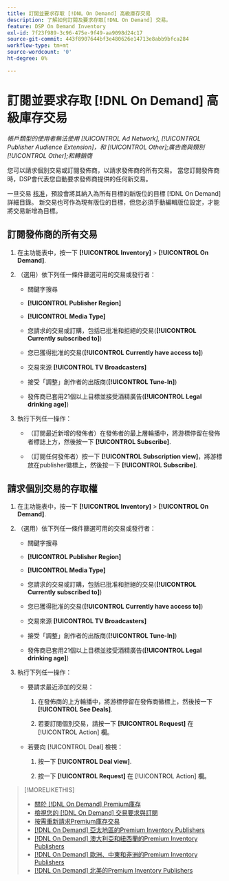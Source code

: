 ```yaml
---
title: 訂閱並要求存取 [!DNL On Demand] 高級庫存交易
description: 了解如何訂閱及要求存取[!DNL On Demand] 交易。
feature: DSP On Demand Inventory
exl-id: 7f23f989-3c96-475e-9f49-aa9098d24c17
source-git-commit: 443f8907644bf3e480626e14713e8abb9bfca284
workflow-type: tm+mt
source-wordcount: '0'
ht-degree: 0%

---
```


# 訂閱並要求存取 [!DNL On Demand] 高級庫存交易

*帳戶類型的使用者無法使用 [!UICONTROL Ad Network], [!UICONTROL Publisher Audience Extension]，和 [!UICONTROL Other];廣告商與類別 [!UICONTROL Other];和轉銷商*

您可以請求個別交易或訂閱發佈商，以請求發佈商的所有交易。 當您訂閱發佈商時，DSP會代表您自動要求發佈商提供的任何新交易。

一旦交易 [核准](/help/dsp/inventory/on-demand-inventory-view-status.md)，預設會將其納入為所有目標的新版位的目標 [!DNL On Demand] 詳細目錄。 新交易也可作為現有版位的目標，但您必須手動編輯版位設定，才能將交易新增為目標。

## 訂閱發佈商的所有交易

1. 在主功能表中，按一下 **[!UICONTROL Inventory]** > **[!UICONTROL On Demand]**.

1. （選用）依下列任一條件篩選可用的交易或發行者：

   * 關鍵字搜尋

   * **[!UICONTROL Publisher Region]**

   * **[!UICONTROL Media Type]**

   * 您請求的交易或訂購，包括已批准和拒絕的交易(**[!UICONTROL Currently subscribed to]**)

   * 您已獲得批准的交易(**[!UICONTROL Currently have access to]**)

   * 交易來源 **[!UICONTROL TV Broadcasters]**

   * 接受「調整」創作者的出版商(**[!UICONTROL Tune-In]**)

   * 發佈商已套用21個以上目標並接受酒精廣告(**[!UICONTROL Legal drinking age]**)

1. 執行下列任一操作：

   * （訂閱最近新增的發佈者）在發佈者的最上層輪播中，將游標停留在發佈者標誌上方，然後按一下 **[!UICONTROL Subscribe]**.

   * （訂閱任何發佈者）按一下 **[!UICONTROL Subscription view]**，將游標放在publisher徽標上，然後按一下 **[!UICONTROL Subscribe]**.

## 請求個別交易的存取權

1. 在主功能表中，按一下 **[!UICONTROL Inventory]** > **[!UICONTROL On Demand]**.

1. （選用）依下列任一條件篩選可用的交易或發行者：

   * 關鍵字搜尋

   * **[!UICONTROL Publisher Region]**

   * **[!UICONTROL Media Type]**

   * 您請求的交易或訂購，包括已批准和拒絕的交易(**[!UICONTROL Currently subscribed to]**)

   * 您已獲得批准的交易(**[!UICONTROL Currently have access to]**)

   * 交易來源 **[!UICONTROL TV Broadcasters]**

   * 接受「調整」創作者的出版商(**[!UICONTROL Tune-In]**)

   * 發佈商已套用21個以上目標並接受酒精廣告(**[!UICONTROL Legal drinking age]**)

1. 執行下列任一操作：

   * 要請求最近添加的交易：

      1. 在發佈商的上方輪播中，將游標停留在發佈商徽標上，然後按一下 **[!UICONTROL See Deals]**.

      1. 若要訂閱個別交易，請按一下 **[!UICONTROL Request]** 在 [!UICONTROL Action] 欄。
   * 若要向 [!UICONTROL Deal] 檢視：

      1. 按一下 **[!UICONTROL Deal view]**.

      1. 按一下 **[!UICONTROL Request]** 在 [!UICONTROL Action] 欄。


>[!MORELIKETHIS]
>
>* [關於 [!DNL On Demand] Premium庫存](on-demand-inventory-about.md)
>* [檢視您的 [!DNL On Demand] 交易要求與訂閱](on-demand-inventory-view-status.md)
>* [按需重新請求Premium庫存交易](on-demand-inventory-rerequest.md)
>* [[!DNL On Demand] 亞太地區的Premium Inventory Publishers](on-demand-inventory-publishers-apac.md)
>* [[!DNL On Demand] 澳大利亞和紐西蘭的Premium Inventory Publishers](on-demand-inventory-publishers-anz.md)
>* [[!DNL On Demand] 歐洲、中東和非洲的Premium Inventory Publishers](on-demand-inventory-publishers-emea.md)
>* [[!DNL On Demand] 北美的Premium Inventory Publishers](on-demand-inventory-publishers-na.md)

